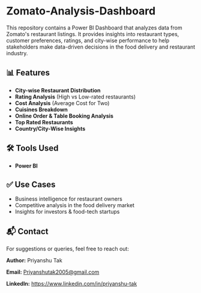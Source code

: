 # Zomato-Analysis-Dashboard
This repository contains a Power BI Dashboard that analyzes data from Zomato's restaurant listings. It provides insights into restaurant types, customer preferences, ratings, and city-wise performance to help stakeholders make data-driven decisions in the food delivery and restaurant industry.

## 📊 Features

* **City-wise Restaurant Distribution**
* **Rating Analysis** (High vs Low-rated restaurants)
* **Cost Analysis** (Average Cost for Two)
* **Cuisines Breakdown**
* **Online Order & Table Booking Analysis**
* **Top Rated Restaurants**
* **Country/City-Wise Insights**

## 🛠️ Tools Used

* **Power BI**

## ✅ Use Cases

* Business intelligence for restaurant owners
* Competitive analysis in the food delivery market
* Insights for investors & food-tech startups

## 📬 Contact

For suggestions or queries, feel free to reach out:

**Author:** Priyanshu Tak

**Email:** Priyanshutak2005@gmail.com

**LinkedIn:** https://www.linkedin.com/in/priyanshu-tak
